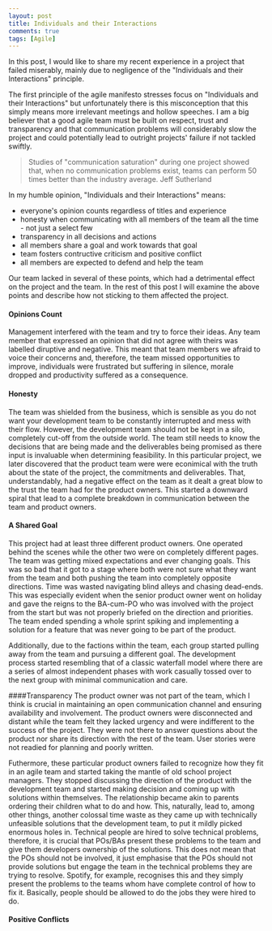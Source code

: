 ```yaml
---
layout: post
title: Individuals and their Interactions
comments: true
tags: [Agile]
---
```

In this post, I would like to share my recent experience in a project that failed miserably, mainly due to negligence of the "Individuals and their Interactions" principle.

The first principle of the agile manifesto stresses focus on "Individuals and their Interactions" but unfortunately there is this misconception that this simply means more irrelevant meetings and hollow speeches. I am a big believer that a good agile team must be built on respect, trust and transparency and that communication problems will considerably slow the project and could potentially lead to outright projects' failure if not tackled swiftly.

> Studies of "communication saturation" during one project showed that, when no communication problems exist, teams can perform 50 times better than the industry average. Jeff Sutherland

In my humble opinion, "Individuals and their Interactions" means:
- everyone's opinion counts regardless of titles and experience
- honesty when communicating with all members of the team all the time - not just a select few
- transparency in all decisions and actions
- all members share a goal and work towards that goal
- team fosters contructive criticism and positive conflict
- all members are expected to defend and help the team

Our team lacked in several of these points, which had a detrimental effect on the project and the team. In the rest of this post I will examine the above points and describe how not sticking to them affected the project.

#### Opinions Count
Management interfered with the team and try to force their ideas. Any team member that expressed an opinion that did not agree with theirs was labelled diruptive and negative. This meant that team members we afraid to voice their concerns and, therefore, the team missed opportunities to improve, individuals were frustrated but suffering in silence, morale dropped and productivity suffered as a consequence.

#### Honesty
The team was shielded from the business, which is sensible as you do not want your development team to be constantly interrupted and mess with their flow. However, the development team should not be kept in a silo, completely cut-off from the outside world. The team still needs to know the decisions that are being made and the deliverables being promised as there input is invaluable when determining feasibility. In this particular project, we later discovered that the product team were were econimical with the truth about the state of the project, the commitments and deliverables. That, understandably, had a negative effect on the team as it dealt a great blow to the trust the team had for the product owners. This started a downward spiral that lead to a complete breakdown in communication between the team and product owners.

#### A Shared Goal
This project had at least three different product owners. One operated behind the scenes while the other two were on completely different pages. The team was getting mixed expectations and ever changing goals. This was so bad that it got to a stage where both were not sure what they want from the team and both pushing the team into completely opposite directions. Time was wasted navigating blind alleys and chasing dead-ends. This was especially evident when the senior product owner went on holiday and gave the reigns to the BA-cum-PO who was involved with the project from the start but was not properly briefed on the direction and priorities. The team ended spending a whole sprint spiking and implementing a solution for a feature that was never going to be part of the product.

Additionally, due to the factions within the team, each group started pulling away from the team and pursuing a different goal. The development process started resembling that of a classic waterfall model where there are a series of almost independent phases with work casually tossed over to the next group with minimal communication and care. 

####Transparency
The product owner was not part of the team, which I think is crucial in maintaining an open communication channel and ensuring availability and involvement. The product owners were disconnected and distant while the team felt they lacked urgency and were indifferent to the success of the project. They were not there to answer questions about the product nor share its direction with the rest of the team. User stories were not readied for planning and poorly written. 

Futhermore, these particular product owners failed to recognize how they fit in an agile team and started taking the mantle of old school project managers. They stopped discussing the direction of the product with the development team and started making decision and coming up with solutions within themselves. The relationship became akin to parents ordering their children what to do and how. This, naturally, lead to, among other things, another colossal time waste as they came up with technically unfeasible solutions that the development team, to put it mildly picked enormous holes in. Technical people are hired to solve technical problems, therefore, it is crucial that POs/BAs present these problems to the team and give them developers ownership of the solutions. This does not mean that the POs should not be involved, it just emphasise that the POs should not provide solutions but engage the team in the technical problems they are trying to resolve. Spotify, for example, recognises this and they simply present the problems to the teams whom have complete control of how to fix it. Basically, people should be allowed to do the jobs they were hired to do.

#### Positive Conflicts


